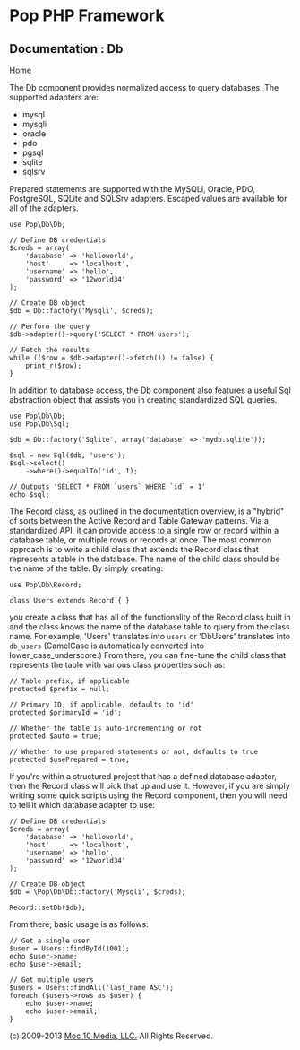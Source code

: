 Pop PHP Framework
=================

Documentation : Db
------------------

Home

The Db component provides normalized access to query databases. The
supported adapters are:

-   mysql
-   mysqli
-   oracle
-   pdo
-   pgsql
-   sqlite
-   sqlsrv

Prepared statements are supported with the MySQLi, Oracle, PDO,
PostgreSQL, SQLite and SQLSrv adapters. Escaped values are available for
all of the adapters.

    use Pop\Db\Db;

    // Define DB credentials
    $creds = array(
        'database' => 'helloworld',
        'host'     => 'localhost',
        'username' => 'hello',
        'password' => '12world34'
    );

    // Create DB object
    $db = Db::factory('Mysqli', $creds);

    // Perform the query
    $db->adapter()->query('SELECT * FROM users');

    // Fetch the results
    while (($row = $db->adapter()->fetch()) != false) {
        print_r($row);
    }

In addition to database access, the Db component also features a useful
Sql abstraction object that assists you in creating standardized SQL
queries.

    use Pop\Db\Db;
    use Pop\Db\Sql;

    $db = Db::factory('Sqlite', array('database' => 'mydb.sqlite'));

    $sql = new Sql($db, 'users');
    $sql->select()
        ->where()->equalTo('id', 1);

    // Outputs 'SELECT * FROM `users` WHERE `id` = 1'
    echo $sql;

The Record class, as outlined in the documentation overview, is a "hybrid" of sorts between the Active Record and Table Gateway patterns. Via a standardized API, it can provide access to a single row or record within a database table, or multiple rows or records at once. The most common approach is to write a child class that extends the Record class that represents a table in the database. The name of the child class should be the name of the table. By simply creating:

    use Pop\Db\Record;

    class Users extends Record { }

you create a class that has all of the functionality of the Record class built in and the class knows the name of the database table to query from the class name. For example,  'Users' translates into `users` or 'DbUsers' translates into `db_users` (CamelCase is automatically converted into lower_case_underscore.) From there, you can fine-tune the child class that represents the table with various class properties such as:

    // Table prefix, if applicable
    protected $prefix = null;

    // Primary ID, if applicable, defaults to 'id'
    protected $primaryId = 'id';

    // Whether the table is auto-incrementing or not
    protected $auto = true;

    // Whether to use prepared statements or not, defaults to true
    protected $usePrepared = true;

If you're within a structured project that has a defined database adapter, then the Record class will pick that up and use it. However, if you are simply writing some quick scripts using the Record component, then you will need to tell it which database adapter to use:

    // Define DB credentials
    $creds = array(
        'database' => 'helloworld',
        'host'     => 'localhost',
        'username' => 'hello',
        'password' => '12world34'
    );

    // Create DB object
    $db = \Pop\Db\Db::factory('Mysqli', $creds);

    Record::setDb($db);

From there, basic usage is as follows:

    // Get a single user
    $user = Users::findById(1001);
    echo $user->name;
    echo $user->email;

    // Get multiple users
    $users = Users::findAll('last_name ASC');
    foreach ($users->rows as $user) {
        echo $user->name;
        echo $user->email;
    }

\(c) 2009-2013 [Moc 10 Media, LLC.](http://www.moc10media.com) All
Rights Reserved.
